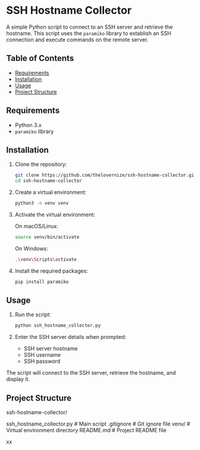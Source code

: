 # SSH Hostname Collector

A simple Python script to connect to an SSH server and retrieve the hostname. This script uses the `paramiko` library to establish an SSH connection and execute commands on the remote server.

## Table of Contents

- [Requirements](#requirements)
- [Installation](#installation)
- [Usage](#usage)
- [Project Structure](#project-structure)

## Requirements

- Python 3.x
- `paramiko` library

## Installation

1. Clone the repository:
    ```sh
    git clone https://github.com/thelovernize/ssh-hostname-collector.git
    cd ssh-hostname-collector
    ```

2. Create a virtual environment:
    ```sh
    python3 -m venv venv
    ```

3. Activate the virtual environment:

    On macOS/Linux:
    ```sh
    source venv/bin/activate
    ```

    On Windows:
    ```sh
    .\venv\Scripts\activate
    ```

4. Install the required packages:
    ```sh
    pip install paramiko
    ```

## Usage

1. Run the script:
    ```sh
    python ssh_hostname_collector.py
    ```

2. Enter the SSH server details when prompted:
    - SSH server hostname
    - SSH username
    - SSH password

The script will connect to the SSH server, retrieve the hostname, and display it.

## Project Structure

ssh-hostname-collector/

ssh_hostname_collector.py # Main script
.gitignore # Git ignore file
venv/ # Virtual environment directory
README.md # Project README file



xx


